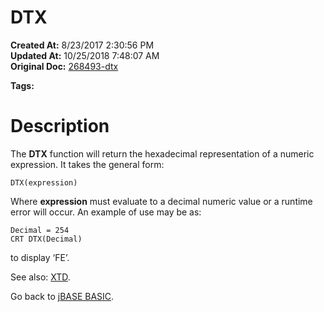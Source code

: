 # DTX

**Created At:** 8/23/2017 2:30:56 PM  
**Updated At:** 10/25/2018 7:48:07 AM  
**Original Doc:** [268493-dtx](https://docs.jbase.com/36868-jbase-basic/268493-dtx)  

**Tags:**
<badge text='hexadecimal representation' vertical='middle' />

# Description

The **DTX** function will return the hexadecimal representation of a numeric expression. It takes the general form:

```
DTX(expression)
```

Where **expression** must evaluate to a decimal numeric value or a runtime error will occur. An example of use may be as:

```
Decimal = 254
CRT DTX(Decimal)
```

to display ‘FE’.



See also: [XTD](./../xtd).

Go back to [jBASE BASIC](./../jbase-basic-programmers-reference-guide).

